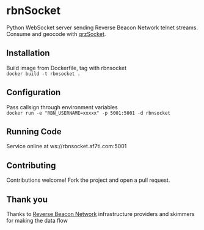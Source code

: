 # rbnSocket

Python WebSocket server sending Reverse Beacon Network telnet streams. Consume and geocode with [qrzSocket](https://github.com/AF7TI/qrzSocket).

## Installation
Build image from Dockerfile, tag with rbnsocket   
    `docker build -t rbnsocket .`
 
## Configuration
Pass callsign through environment variables       
    `docker run -e "RBN_USERNAME=xxxxx" -p 5001:5001 -d rbnsocket`

## Running Code
Service online at ws://rbnsocket.af7ti.com:5001

## Contributing
Contributions welcome! Fork the project and open a pull request.

## Thank you
Thanks to [Reverse Beacon Network](http://www.reversebeacon.net/) infrastructure providers and skimmers for making the data flow
